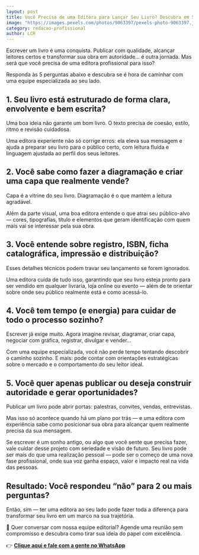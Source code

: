 ```yaml
---
layout: post
title: Você Precisa de uma Editora para Lançar Seu Livro? Descubra em 5 Perguntas
image: "https://images.pexels.com/photos/9063397/pexels-photo-9063397.jpeg?auto=compress&cs=tinysrgb&w=1260&h=750&dpr=2"
category: redacao-profissional
author: LCR
---
```


Escrever um livro é uma conquista. Publicar com qualidade, alcançar leitores certos e transformar sua obra em autoridade… é outra jornada. Mas será que você precisa de uma editora profissional para isso?

Responda às 5 perguntas abaixo e descubra se é hora de caminhar com uma equipe especializada ao seu lado.

## 1. Seu livro está estruturado de forma clara, envolvente e bem escrita?

Uma boa ideia não garante um bom livro. O texto precisa de coesão, estilo, ritmo e revisão cuidadosa.

Uma editora experiente não só corrige erros: ela eleva sua mensagem e ajuda a preparar seu livro para o público certo, com leitura fluida e linguagem ajustada ao perfil dos seus leitores.

## 2. Você sabe como fazer a diagramação e criar uma capa que realmente vende?

Capa é a vitrine do seu livro. Diagramação é o que mantém a leitura agradável.

Além da parte visual, uma boa editora entende o que atrai seu público-alvo — cores, tipografias, título e elementos que geram identificação com quem mais vai se interessar pela sua obra.

## 3. Você entende sobre registro, ISBN, ficha catalográfica, impressão e distribuição?

Esses detalhes técnicos podem travar seu lançamento se forem ignorados.

Uma editora cuida de tudo isso, garantindo que seu livro esteja pronto para ser vendido em qualquer livraria, loja online ou evento — além de te orientar sobre onde seu público realmente está e como acessá-lo.

## 4. Você tem tempo (e energia) para cuidar de todo o processo sozinho?

Escrever já exige muito. Agora imagine revisar, diagramar, criar capa, negociar com gráfica, registrar, divulgar e vender...

Com uma equipe especializada, você não perde tempo tentando descobrir o caminho sozinho. E mais: pode contar com orientações estratégicas sobre o mercado e o comportamento do seu leitor ideal.

## 5. Você quer apenas publicar ou deseja construir autoridade e gerar oportunidades?

Publicar um livro pode abrir portas: palestras, convites, vendas, entrevistas.

Mas isso só acontece quando há um plano por trás — e uma editora com experiência sabe como posicionar sua obra para alcançar quem realmente precisa da sua mensagem.

Se escrever é um sonho antigo, ou algo que você sente que precisa fazer, vale cuidar desse projeto com seriedade e visão de futuro. Seu livro pode ser mais do que uma realização pessoal — pode ser o começo de uma nova fase profissional, onde sua voz ganha espaço, valor e impacto real na vida das pessoas.

## Resultado: Você respondeu “não” para 2 ou mais perguntas?

Então, sim — ter uma editora ao seu lado pode fazer toda a diferença para transformar seu livro em um marco na sua trajetória.

💬 Quer conversar com nossa equipe editorial?
Agende uma reunião sem compromisso e descubra como tirar sua ideia do papel com excelência.

👉 [**Clique aqui e fale com a gente no WhatsApp**](http://wa.me/85987976492)
